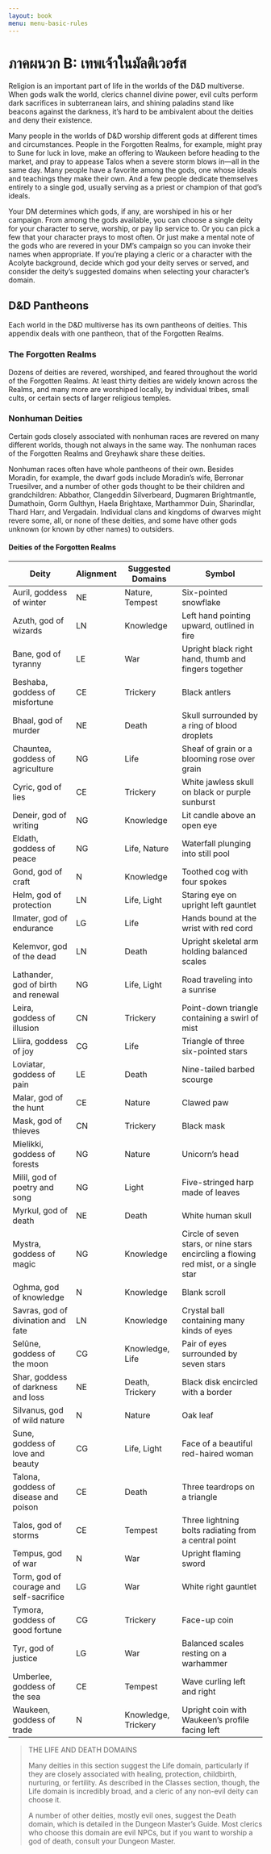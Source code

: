 ```yaml
---
layout: book
menu: menu-basic-rules
---
```


# ภาคผนวก B: เทพเจ้าในมัลติเวอร์ส

Religion is an important part of life in the worlds of the D&D multiverse. When gods walk the world, clerics channel divine power, evil cults perform dark sacrifices in subterranean lairs, and shining paladins stand like beacons against the darkness, it’s hard to be ambivalent about the deities and deny their existence.

Many people in the worlds of D&D worship different gods at different times and circumstances. People in the Forgotten Realms, for example, might pray to Sune for luck in love, make an offering to Waukeen before heading to the market, and pray to appease Talos when a severe storm blows in—all in the same day. Many people have a favorite among the gods, one whose ideals and teachings they make their own. And a few people dedicate themselves entirely to a single god, usually serving as a priest or champion of that god’s ideals.

Your DM determines which gods, if any, are worshiped in his or her campaign. From among the gods available, you can choose a single deity for your character to serve, worship, or pay lip service to. Or you can pick a few that your character prays to most often. Or just make a mental note of the gods who are revered in your DM’s campaign so you can invoke their names when appropriate. If you’re playing a cleric or a character with the Acolyte background, decide which god your deity serves or served, and consider the deity’s suggested domains when selecting your character’s domain.

## D&D Pantheons

Each world in the D&D multiverse has its own pantheons of deities. This appendix deals with one pantheon, that of the Forgotten Realms.

### The Forgotten Realms

Dozens of deities are revered, worshiped, and feared throughout the world of the Forgotten Realms. At least thirty deities are widely known across the Realms, and many more are worshiped locally, by individual tribes, small cults, or certain sects of larger religious temples.

### Nonhuman Deities

Certain gods closely associated with nonhuman races are revered on many different worlds, though not always in the same way. The nonhuman races of the Forgotten Realms and Greyhawk share these deities.

Nonhuman races often have whole pantheons of their own. Besides Moradin, for example, the dwarf gods include Moradin’s wife, Berronar Truesilver, and a number of other gods thought to be their children and grandchildren: Abbathor, Clangeddin Silverbeard, Dugmaren Brightmantle, Dumathoin, Gorm Gulthyn, Haela Brightaxe, Marthammor Duin, Sharindlar, Thard Harr, and Vergadain. Individual clans and kingdoms of dwarves might revere some, all, or none of these deities, and some have other gods unknown (or known by other names) to outsiders.

#### Deities of the Forgotten Realms

| Deity                                   | Alignment | Suggested Domains   | Symbol                                                                               |
| --------------------------------------- | --------- | ------------------- | ------------------------------------------------------------------------------------ |
| Auril, goddess of winter                | NE        | Nature, Tempest     | Six-pointed snowflake                                                                |
| Azuth, god of wizards                   | LN        | Knowledge           | Left hand pointing upward, outlined in fire                                          |
| Bane, god of tyranny                    | LE        | War                 | Upright black right hand, thumb and fingers together                                 |
| Beshaba, goddess of misfortune          | CE        | Trickery            | Black antlers                                                                        |
| Bhaal, god of murder                    | NE        | Death               | Skull surrounded by a ring of blood droplets                                         |
| Chauntea, goddess of agriculture        | NG        | Life                | Sheaf of grain or a blooming rose over grain                                         |
| Cyric, god of lies                      | CE        | Trickery            | White jawless skull on black or purple sunburst                                      |
| Deneir, god of writing                  | NG        | Knowledge           | Lit candle above an open eye                                                         |
| Eldath, goddess of peace                | NG        | Life, Nature        | Waterfall plunging into still pool                                                   |
| Gond, god of craft                      | N         | Knowledge           | Toothed cog with four spokes                                                         |
| Helm, god of protection                 | LN        | Life, Light         | Staring eye on upright left gauntlet                                                 |
| Ilmater, god of endurance               | LG        | Life                | Hands bound at the wrist with red cord                                               |
| Kelemvor, god of the dead               | LN        | Death               | Upright skeletal arm holding balanced scales                                         |
| Lathander, god of birth and renewal     | NG        | Life, Light         | Road traveling into a sunrise                                                        |
| Leira, goddess of illusion              | CN        | Trickery            | Point-down triangle containing a swirl of mist                                       |
| Lliira, goddess of joy                  | CG        | Life                | Triangle of three six-pointed stars                                                  |
| Loviatar, goddess of pain               | LE        | Death               | Nine-tailed barbed scourge                                                           |
| Malar, god of the hunt                  | CE        | Nature              | Clawed paw                                                                           |
| Mask, god of thieves                    | CN        | Trickery            | Black mask                                                                           |
| Mielikki, goddess of forests            | NG        | Nature              | Unicorn’s head                                                                       |
| Milil, god of poetry and song           | NG        | Light               | Five-stringed harp made of leaves                                                    |
| Myrkul, god of death                    | NE        | Death               | White human skull                                                                    |
| Mystra, goddess of magic                | NG        | Knowledge           | Circle of seven stars, or nine stars encircling a flowing red mist, or a single star |
| Oghma, god of knowledge                 | N         | Knowledge           | Blank scroll                                                                         |
| Savras, god of divination and fate      | LN        | Knowledge           | Crystal ball containing many kinds of eyes                                           |
| Selûne, goddess of the moon             | CG        | Knowledge, Life     | Pair of eyes surrounded by seven stars                                               |
| Shar, goddess of darkness and loss      | NE        | Death, Trickery     | Black disk encircled with a border                                                   |
| Silvanus, god of wild nature            | N         | Nature              | Oak leaf                                                                             |
| Sune, goddess of love and beauty        | CG        | Life, Light         | Face of a beautiful red-haired woman                                                 |
| Talona, goddess of disease and poison   | CE        | Death               | Three teardrops on a triangle                                                        |
| Talos, god of storms                    | CE        | Tempest             | Three lightning bolts radiating from a central point                                 |
| Tempus, god of war                      | N         | War                 | Upright flaming sword                                                                |
| Torm, god of courage and self-sacrifice | LG        | War                 | White right gauntlet                                                                 |
| Tymora, goddess of good fortune         | CG        | Trickery            | Face-up coin                                                                         |
| Tyr, god of justice                     | LG        | War                 | Balanced scales resting on a warhammer                                               |
| Umberlee, goddess of the sea            | CE        | Tempest             | Wave curling left and right                                                          |
| Waukeen, goddess of trade               | N         | Knowledge, Trickery | Upright coin with Waukeen’s profile facing left                                      |

>THE LIFE AND DEATH DOMAINS
>
>Many deities in this section suggest the Life domain, particularly if they are closely associated with healing, protection, childbirth, nurturing, or fertility. As described in the Classes section, though, the Life domain is incredibly broad, and a cleric of any non-evil deity can choose it.
>
>A number of other deities, mostly evil ones, suggest the Death domain, which is detailed in the Dungeon Master’s Guide. Most clerics who choose this domain are evil NPCs, but if you want to worship a god of death, consult your Dungeon Master.

